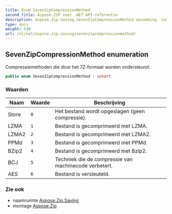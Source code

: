 ```yaml
---
title: Enum SevenZipCompressionMethod
second_title: Aspose.ZIP voor .NET API-referentie
description: Aspose.Zip.Saving.SevenZipCompressionMethod opsomming. Compressiemethoden die door het 7Zformaat worden ondersteund.
type: docs
weight: 530
url: /nl/net/aspose.zip.saving/sevenzipcompressionmethod/
---
```

## SevenZipCompressionMethod enumeration

Compressiemethoden die door het 7Z-formaat worden ondersteund.

```csharp
public enum SevenZipCompressionMethod : ushort
```

### Waarden

| Naam | Waarde | Beschrijving |
| --- | --- | --- |
| Store | `0` | Het bestand wordt opgeslagen (geen compressie). |
| LZMA | `1` | Bestand is gecomprimeerd met LZMA. |
| LZMA2 | `2` | Bestand is gecomprimeerd met LZMA2. |
| PPMd | `3` | Bestand is gecomprimeerd met PPMd. |
| BZip2 | `4` | Bestand is gecomprimeerd met Bzip2. |
| BCJ | `5` | Techniek die de compressie van machinecode verbetert. |
| AES | `6` | Bestand is versleuteld. |

### Zie ook

* naamruimte [Aspose.Zip.Saving](../../aspose.zip.saving/)
* montage [Aspose.Zip](../../)


